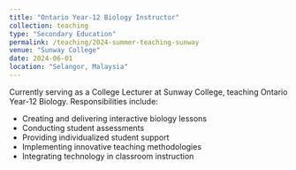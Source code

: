 ```yaml
---
title: "Ontario Year-12 Biology Instructor"
collection: teaching
type: "Secondary Education"
permalink: /teaching/2024-summer-teaching-sunway
venue: "Sunway College"
date: 2024-06-01
location: "Selangor, Malaysia"
---
```


Currently serving as a College Lecturer at Sunway College, teaching Ontario Year-12 Biology. Responsibilities include:

* Creating and delivering interactive biology lessons
* Conducting student assessments
* Providing individualized student support
* Implementing innovative teaching methodologies
* Integrating technology in classroom instruction
